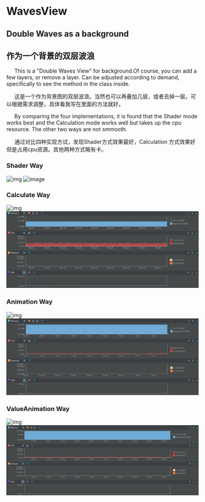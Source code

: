 # WavesView
## Double Waves as a background<br>
## 作为一个背景的双层波浪<br>
&ensp;&ensp;&ensp;This is a "Double Waves View" for background.Of course, you can add a few layers, or remove a layer. 
Can be adjusted according to demand, specifically to see the method in the class inside.<br>

&ensp;&ensp;&ensp;这是一个作为背景图的双层波浪。当然也可以再叠加几层，或者去掉一层。可以根据需求调整，具体看我写在里面的方法就好。<br>

&ensp;&ensp;&ensp;By comparing the four implementations, it is found that the Shader mode works best and the Calculation mode works well but takes up the cpu resource. The other two ways are not smmooth.<br>

&ensp;&ensp;&ensp;通过对比四种实现方试，发现Shader方式效果最好，Calculation 方式效果好但是占用cpu资源。其他两种方式略有卡。<br>

### Shader Way <br>
![img](https://github.com/NickKJ/WavesView/blob/master/DoubleWaves%EF%BC%88Shader%20way%EF%BC%89.gif)
![image](https://github.com/NickKJ/WavesView/blob/master/Shader%20way%E2%80%99s%20Monitors.png)
<br>

### Calculate Way <br>
![img](https://github.com/NickKJ/WavesView/blob/master/DoubleWaves%EF%BC%88Calculate%20way%EF%BC%89.gif)
![image](https://github.com/NickKJ/WavesView/blob/master/Calculate%20way's%20monitors.png)
<br>

### Animation Way <br>
![img](https://github.com/NickKJ/WavesView/blob/master/DoubleWaves%EF%BC%88Animation%20way%EF%BC%89.gif)
![image](https://github.com/NickKJ/WavesView/blob/master/Animation%20way's%20monitors.png)
<br>

### ValueAnimation Way <br>
![img](https://github.com/NickKJ/WavesView/blob/master/Double%20Waves%20(ValueAnimation%20way).gif)
![image](https://github.com/NickKJ/WavesView/blob/master/ValueAnimation%20way's%20monitors.png)
<br>
